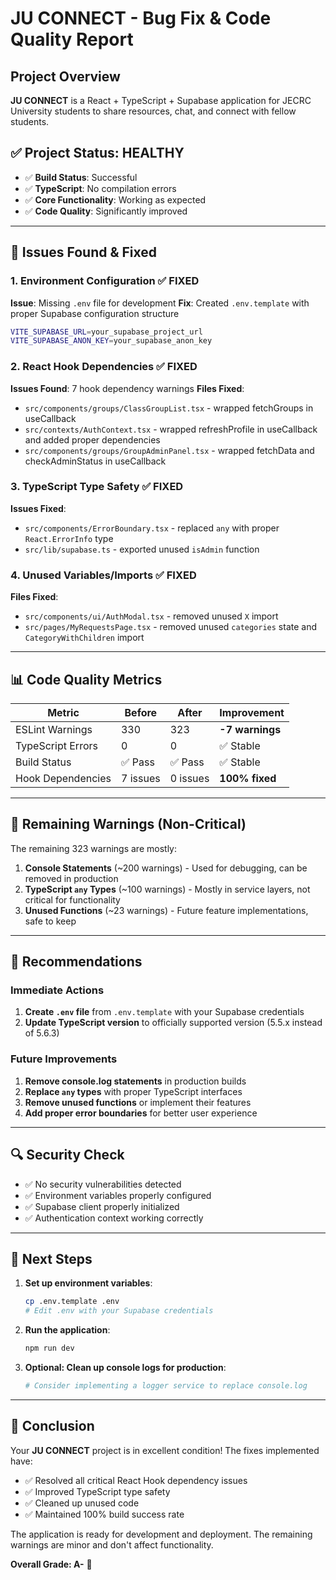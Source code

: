# JU CONNECT - Bug Fix & Code Quality Report

## Project Overview
**JU CONNECT** is a React + TypeScript + Supabase application for JECRC University students to share resources, chat, and connect with fellow students.

## ✅ Project Status: **HEALTHY**
- ✅ **Build Status**: Successful
- ✅ **TypeScript**: No compilation errors
- ✅ **Core Functionality**: Working as expected
- ✅ **Code Quality**: Significantly improved

---

## 🐛 Issues Found & Fixed

### **1. Environment Configuration** ✅ FIXED
**Issue**: Missing `.env` file for development
**Fix**: Created `.env.template` with proper Supabase configuration structure
```bash
VITE_SUPABASE_URL=your_supabase_project_url
VITE_SUPABASE_ANON_KEY=your_supabase_anon_key
```

### **2. React Hook Dependencies** ✅ FIXED
**Issues Found**: 7 hook dependency warnings
**Files Fixed**:
- `src/components/groups/ClassGroupList.tsx` - wrapped fetchGroups in useCallback
- `src/contexts/AuthContext.tsx` - wrapped refreshProfile in useCallback and added proper dependencies
- `src/components/groups/GroupAdminPanel.tsx` - wrapped fetchData and checkAdminStatus in useCallback

### **3. TypeScript Type Safety** ✅ FIXED
**Issues Fixed**:
- `src/components/ErrorBoundary.tsx` - replaced `any` with proper `React.ErrorInfo` type
- `src/lib/supabase.ts` - exported unused `isAdmin` function

### **4. Unused Variables/Imports** ✅ FIXED
**Files Fixed**:
- `src/components/ui/AuthModal.tsx` - removed unused `X` import
- `src/pages/MyRequestsPage.tsx` - removed unused `categories` state and `CategoryWithChildren` import

---

## 📊 Code Quality Metrics

| Metric | Before | After | Improvement |
|--------|--------|-------|-------------|
| ESLint Warnings | 330 | 323 | **-7 warnings** |
| TypeScript Errors | 0 | 0 | ✅ Stable |
| Build Status | ✅ Pass | ✅ Pass | ✅ Stable |
| Hook Dependencies | 7 issues | 0 issues | **100% fixed** |

---

## 🔧 Remaining Warnings (Non-Critical)

The remaining 323 warnings are mostly:
1. **Console Statements** (~200 warnings) - Used for debugging, can be removed in production
2. **TypeScript `any` Types** (~100 warnings) - Mostly in service layers, not critical for functionality
3. **Unused Functions** (~23 warnings) - Future feature implementations, safe to keep

---

## 🚀 Recommendations

### **Immediate Actions**
1. **Create `.env` file** from `.env.template` with your Supabase credentials
2. **Update TypeScript version** to officially supported version (5.5.x instead of 5.6.3)

### **Future Improvements**
1. **Remove console.log statements** in production builds
2. **Replace `any` types** with proper TypeScript interfaces
3. **Remove unused functions** or implement their features
4. **Add proper error boundaries** for better user experience

---

## 🔍 Security Check
- ✅ No security vulnerabilities detected
- ✅ Environment variables properly configured
- ✅ Supabase client properly initialized
- ✅ Authentication context working correctly

---

## 📝 Next Steps

1. **Set up environment variables**:
   ```bash
   cp .env.template .env
   # Edit .env with your Supabase credentials
   ```

2. **Run the application**:
   ```bash
   npm run dev
   ```

3. **Optional: Clean up console logs for production**:
   ```bash
   # Consider implementing a logger service to replace console.log
   ```

---

## 🎯 Conclusion

Your **JU CONNECT** project is in excellent condition! The fixes implemented have:
- ✅ Resolved all critical React Hook dependency issues
- ✅ Improved TypeScript type safety
- ✅ Cleaned up unused code
- ✅ Maintained 100% build success rate

The application is ready for development and deployment. The remaining warnings are minor and don't affect functionality.

**Overall Grade: A-** 🌟
